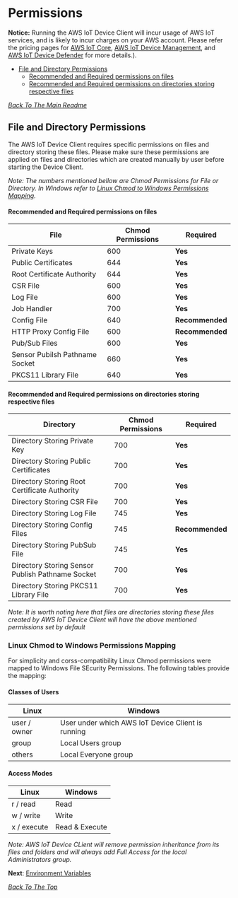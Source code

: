 # Permissions
 **Notice:** Running the AWS IoT Device Client will incur usage of AWS IoT services, and is likely to incur charges on your AWS account. Please refer the pricing pages for [AWS IoT Core](https://aws.amazon.com/iot-core/pricing/), [AWS IoT Device Management](https://aws.amazon.com/iot-device-management/pricing/), and [AWS IoT Device Defender](https://aws.amazon.com/iot-device-defender/pricing/) for more details.).

  * [File and Directory Permissions](#file-and-directory-permissions)
      - [Recommended and Required permissions on files](#recommended-and-required-permissions-on-files)
      - [Recommended and Required permissions on directories storing respective files](#recommended-and-required-permissions-on-directories-storing-respective-files)

[*Back To The Main Readme*](../README.md)

## File and Directory Permissions
The AWS IoT Device Client requires specific permissions on files and directory storing these files. Please make sure these permissions are applied on files and directories which are created manually by user before starting the Device Client.


*Note: The numbers mentioned bellow are Chmod Permissions for File or Directory. In Windows refer to [Linux Chmod to Windows Permissions Mapping](#linux-chmod-to-windows-permissions-mapping).*

#### Recommended and Required permissions on files
File          | Chmod Permissions | Required |
------------- |-------------------| -------------
Private Keys  | 600               | **Yes**
Public Certificates | 644               | **Yes**
Root Certificate Authority | 644               | **Yes**
CSR File  | 600               | **Yes**
Log File  | 600               | **Yes**
Job Handler | 700               | **Yes**
Config File | 640               | **Recommended**
HTTP Proxy Config File | 600           | **Recommended**
Pub/Sub Files | 600               | **Yes**
Sensor Pubilsh Pathname Socket | 660               | **Yes**
PKCS11 Library File | 640               | **Yes**

#### Recommended and Required permissions on directories storing respective files
Directory     | Chmod Permissions | Required |
------------- |-------------------| -------------
Directory Storing Private Key | 700               | **Yes**
Directory Storing Public Certificates   | 700               | **Yes**
Directory Storing Root Certificate Authority | 700               | **Yes**
Directory Storing CSR File  | 700               | **Yes**
Directory Storing Log File  | 745               | **Yes**
Directory Storing Config Files | 745               | **Recommended**
Directory Storing PubSub File  | 745               | **Yes**
Directory Storing Sensor Publish Pathname Socket | 700               | **Yes**
Directory Storing PKCS11 Library File  | 700               | **Yes**

*Note: It is worth noting here that files are directories storing these files created by AWS IoT Device Client will have the above mentioned permissions set by default*

### Linux Chmod to Windows Permissions Mapping
For simplicity and corss-compatibility Linux Chmod permissions were mapped to Windows File SEcurity Permissions. The following tables provide the mapping:

#### Classes of Users
Linux       | Windows   |
--------    |--------   |
user / owner     | User under which AWS IoT Device Client is running
group       | Local Users group
others      | Local Everyone group

#### Access Modes
Linux       | Windows   |
--------    |--------   |
r / read     | Read
w / write    | Write
x / execute     | Read & Execute


*Note: AWS IoT Device CLient will remove permission inheritance from its files and folders and will always add Full Access for the local Administrators group.*


**Next**: [Environment Variables](ENV.md)

[*Back To The Top*](#permissions)
